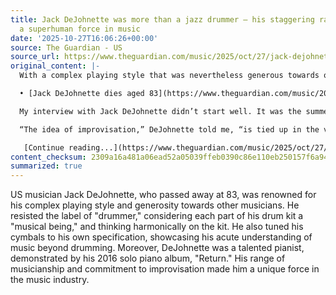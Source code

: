 ```yaml
---
title: Jack DeJohnette was more than a jazz drummer – his staggering range made him
  a superhuman force in music
date: '2025-10-27T16:06:26+00:00'
source: The Guardian - US
source_url: https://www.theguardian.com/music/2025/oct/27/jack-dejohnette-was-more-than-a-jazz-drummer-his-staggering-range-made-him-a-superhuman-force-in-music
original_content: |-
  With a complex playing style that was nevertheless generous towards other musicians, the US musician was in a category all of his own

  • [Jack DeJohnette dies aged 83](https://www.theguardian.com/music/2025/oct/27/jack-dejohnette-versatile-jazz-drummer-miles-davis-fusion-dies-aged-83)

  My interview with Jack DeJohnette didn’t start well. It was the summer of 2000 and DeJohnette was in London to play with Keith Jarrett’s Standards Trio. Referring to him in my first question as a “drummer” felt reasonable enough, but DeJohnette didn’t appreciate being pigeonholed and shot back instantly: “I’m a complete musician.” A few days later, sitting in the Royal Festival Hall watching the Standards Trio, a moment of transcendent magic thrilled me as Jarrett sustained a long sequence of repeated notes high up on the piano and DeJohnette powered the music forwards with a labyrinthian drum solo as harmonically searching as anything Jarrett had played. Complete musician indeed.

  “The idea of improvisation,” DeJohnette told me, “is tied up in the very nature of our existence. We don’t expect our life to evolve without changing and we never know what’s round the corner – why should music be any different?” He further explained that each part of his drum kit he considered to be a musical being “in its own right”. He designed and tuned his cymbals to his own specification. Mix the sound of cymbals with the drums and then “you think harmonically on the kit,” he added. The sounds inside DeJohnette’s head could never be contained by the conventions of drum technique. He was also a pianist of considerable merit – who released a solo piano album, Return, in 2016 – and every facet of his musicianship seemed to be on display all of the time, until [his death this week aged 83](https://www.theguardian.com/music/2025/oct/27/jack-dejohnette-versatile-jazz-drummer-miles-davis-fusion-dies-aged-83).

   [Continue reading...](https://www.theguardian.com/music/2025/oct/27/jack-dejohnette-was-more-than-a-jazz-drummer-his-staggering-range-made-him-a-superhuman-force-in-music)
content_checksum: 2309a16a481a06ead52a05039ffeb0390c86e110eb250157f6a9499c2681578f
summarized: true
---
```


US musician Jack DeJohnette, who passed away at 83, was renowned for his complex playing style and generosity towards other musicians. He resisted the label of "drummer," considering each part of his drum kit a "musical being," and thinking harmonically on the kit. He also tuned his cymbals to his own specification, showcasing his acute understanding of music beyond drumming. Moreover, DeJohnette was a talented pianist, demonstrated by his 2016 solo piano album, "Return." His range of musicianship and commitment to improvisation made him a unique force in the music industry.